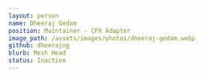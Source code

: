 ```yaml
---
layout: person
name: Dheeraj Gedam
position: Maintainer - CPX Adapter
image_path: /assets/images/photos/dheeraj-gedam.webp
github: dheerajng
blurb: Mesh Head
status: Inactive
---
```

